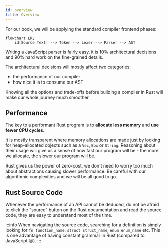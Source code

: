 ```yaml
---
id: overview
title: Overview
---
```


For our book, we will be applying the standard compiler frontend phases:

```mermaid
flowchart LR;
    id[Source Text] --> Token --> Lexer --> Parser --> AST
```

Writing a JavaScript parser is fairly easy,
it is 10% architectural decisions and 90% hard work on the fine-grained details.

The architectural decisions will mostly affect two categories:

- the performance of our compiler
- how nice it is to consume our AST

Knowing all the options and trade-offs before building a compiler in Rust will make our whole journey much smoother.

## Performance

The key to a performant Rust program is to **allocate less memory** and **use fewer CPU cycles**.

It is mostly transparent where memory allocations are made just by looking for heap-allocated objects such as a `Vec`, `Box` or `String`.
Reasoning about their usage will give us a sense of how fast our program will be - the more we allocate, the slower our program will be.

Rust gives us the power of zero-cost, we don't need to worry too much about abstractions causing slower performance.
Be careful with our algorithmic complexities and we will be all good to go.

## Rust Source Code

Whenever the performance of an API cannot be deduced,
do not be afraid to click the "source" button on the Rust documentation and read the source code,
they are easy to understand most of the time.

:::info
When navigating the source code, searching for a definition is simply looking for
`fn function_name`, `struct struct_name`, `enum enum_name` etc.
This is one advantage of having constant grammar in Rust (compared to JavaScript 😉).
:::
